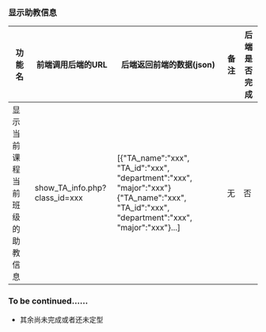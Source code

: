 ### 显示助教信息


|功能名      |前端调用后端的URL                             | 后端返回前端的数据(json)                   |备注          |后端是否完成    |
|-----------------|-------------------------------------------|--------------------------------------------|---------------|----------|
|显示当前课程当前班级的助教信息|show_TA_info.php?class_id=xxx      | [{"TA_name":"xxx", "TA_id":"xxx", "department":"xxx", "major":"xxx"}{"TA_name":"xxx", "TA_id":"xxx", "department":"xxx", "major":"xxx"}...]|无|否


### To be continued……
- 其余尚未完成或者还未定型


